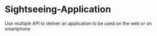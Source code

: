 # Sightseeing-Application
Use multiple API to deliver an application to be used on the web or on smartphone
